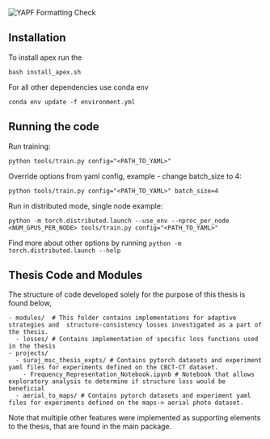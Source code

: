 ![YAPF Formatting Check](https://github.com/Maastro-CDS-Imaging-Group/midaGAN/workflows/YAPF%20Formatting%20Check/badge.svg)


## Installation
To install apex run the 
```
bash install_apex.sh
```

For all other dependencies use conda env 
```
conda env update -f environment.yml
```



## Running the code

Run training:
```
python tools/train.py config="<PATH_TO_YAML>" 
```

Override options from yaml config, example - change batch_size to 4:
```
python tools/train.py config="<PATH_TO_YAML>" batch_size=4
```

Run in distributed mode, single node example:
```
python -m torch.distributed.launch --use_env --nproc_per_node <NUM_GPUS_PER_NODE> tools/train.py config="<PATH_TO_YAML>"
```
Find more about other options by running `python -m torch.distributed.launch --help`


## Thesis Code and Modules

The structure of code developed solely for the purpose of this thesis is found below,
```
- modules/  # This folder contains implementations for adaptive strategies and  structure-consistency losses investigated as a part of the thesis.
  - losses/ # Contains implementation of specific loss functions used in the thesis
- projects/
  - suraj_msc_thesis_expts/ # Contains pytorch datasets and experiment yaml files for experiments defined on the CBCT-CT dataset. 
    - Frequency_Representation_Notebook.ipynb # Notebook that allows exploratory analysis to determine if structure loss would be beneficial
  - aerial_to_maps/ # Contains pytorch datasets and experiment yaml files for experiments defined on the maps-> aerial photo dataset. 
```
Note that multiple other features were implemented as supporting elements to the thesis, that are found in the main package. 


